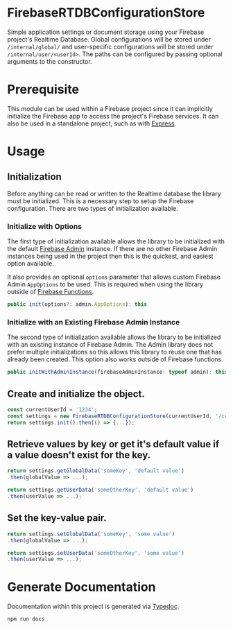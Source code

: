 # FirebaseRTDBConfigurationStore

Simple application settings or document storage using your Firebase project's Realtime Database. Global configurations will be stored under `/internal/global/` and user-specific configurations will be stored under `/internal/user/<userId>`. The paths can be configured by passing optional arguments to the constructor.

# Prerequisite

This module can be used within a Firebase project since it can implicitly initialize the Firebase app to access the project's Firebase services. It can also be used in a standalone project, such as with [Express](https://expressjs.com/).

# Usage

## Initialization

Before anything can be read or written to the Realtime database the library must be initialized. This is a necessary step to setup the Firebase configuration. There are two types of initialization available.

### Initialize with Options

The first type of initialization available allows the library to be initialized with the default [Firebase Admin](https://firebase.google.com/docs/admin/setup) instance. If there are no other Firebase Admin instances being used in the project then this is the quickest, and easiest option available.

It also provides an optional `options` parameter that allows custom Firebase Admin `AppOptions` to be used. This is required when using the library outside of [Firebase Functions](https://firebase.google.com/docs/functions/).

```ts
public init(options?: admin.AppOptions): this
```

### Initialize with an Existing Firebase Admin Instance

The second type of initialization available allows the library to be initialized with an existing instance of Firebase Admin. The Admin library does not prefer multiple initializations so this allows this library to reuse one that has already been created. This option also works outside of Firebase functions.

```ts
public initWithAdminInstance(firebaseAdminInstance: typeof admin): this
```

## Create and initialize the object.

```ts
const currentUserId = '1234';
const settings = new FirebaseRTDBConfigurationStore(currentUserId, '/custom/pathToGlobalConfig/', '/custom/pathToUserConfig');
return settings.init().then(() => {...});
```

## Retrieve values by key or get it's default value if a value doesn't exist for the key.

```ts
return settings.getGlobalData('someKey', 'default value')
.then(globalValue => ...);
```

```ts
return settings.getUserData('someOtherKey', 'default value')
.then(userValue => ...);
```

## Set the key-value pair.

```ts
return settings.setGlobalData('someKey', 'some value')
.then(globalValue => ...);
```

```ts
return settings.setUserData('someOtherKey', 'some value')
.then(userValue => ...);
```

# Generate Documentation

Documentation within this project is generated via [Typedoc](https://typedoc.org).

```bassh
npm run docs
```

